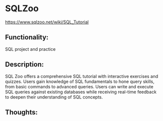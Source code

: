 # SQLZoo
https://www.sqlzoo.net/wiki/SQL_Tutorial

## Functionality: 
SQL project and practice

## Description:
SQL Zoo offers a comprehensive SQL tutorial with interactive exercises and quizzes. Users gain knowledge of SQL fundamentals to hone query skills, from basic commands to advanced queries. Users can write and execute SQL queries against existing databases while receiving real-time feedback to deepen their understanding of SQL concepts.

## Thoughts: